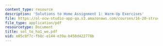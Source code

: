 ```yaml
---
content_type: resource
description: 'Solutions to Home Assignment 1: Warm-Up Exercises'
file: https://ol-ocw-studio-app-qa.s3.amazonaws.com/courses/16-20-structural-mechanics-fall-2002/e05c8f7cfb8ce144e39ab458d422778b_sol_to_ha1_we.pdf
file_type: application/pdf
resourcetype: Document
title: sol_to_ha1_we.pdf
uid: e05c8f7c-fb8c-e144-e39a-b458d422778b
---
```

